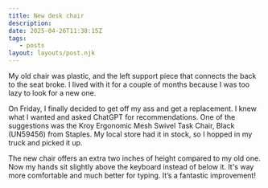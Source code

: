 ```yaml
---
title: New desk chair
description:
date: 2025-04-26T11:38:15Z
tags:
   - posts
layout: layouts/post.njk
---
```


My old chair was plastic, and the left support piece that connects the back to the seat broke. I lived with it for a couple of months because I was too lazy to look for a new one.

On Friday, I finally decided to get off my ass and get a replacement. I knew what I wanted and asked ChatGPT for recommendations. One of the suggestions was the Kroy Ergonomic Mesh Swivel Task Chair, Black (UN59456) from Staples. My local store had it in stock, so I hopped in my truck and picked it up.

The new chair offers an extra two inches of height compared to my old one. Now my hands sit slightly above the keyboard instead of below it. It's way more comfortable and much better for typing. It’s a fantastic improvement!
